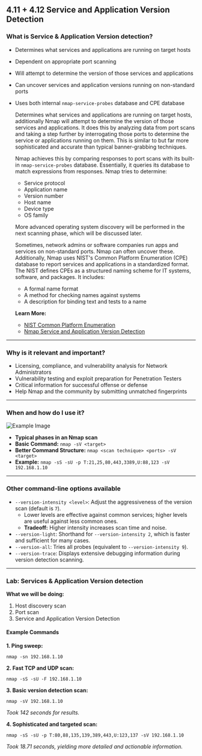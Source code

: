 ## 4.11 + 4.12 Service and Application Version Detection

### What is Service & Application Version detection?
- Determines what services and applications are running on target hosts
- Dependent on appropriate port scanning
- Will attempt to determine the version of those services and applications
- Can uncover services and application versions running on non-standard ports
- Uses both internal `nmap-service-probes` database and CPE database

  Determines what services and applications are running on target hosts, additionally Nmap will attempt to determine the version of those services and applications. It does this by analyzing data from port scans and taking a step further by interrogating those ports to determine the service or applications running on them. This is similar to but far more sophisticated and accurate than typical banner-grabbing techniques. 

  Nmap achieves this by comparing responses to port scans with its built-in `nmap-service-probes` database. Essentially, it queries its database to match expressions from responses. Nmap tries to determine:
  - Service protocol
  - Application name
  - Version number
  - Host name
  - Device type
  - OS family

  More advanced operating system discovery will be performed in the next scanning phase, which will be discussed later.

  Sometimes, network admins or software companies run apps and services on non-standard ports. Nmap can often uncover these. Additionally, Nmap uses NIST's Common Platform Enumeration (CPE) database to report services and applications in a standardized format. The NIST defines CPEs as a structured naming scheme for IT systems, software, and packages. It includes:
  - A formal name format
  - A method for checking names against systems
  - A description for binding text and tests to a name

  **Learn More:**
  - [NIST Common Platform Enumeration](https://nvd.nist.gov/products/cpe)
  - [Nmap Service and Application Version Detection](https://nmap.org/book/vscan.html)

---

### Why is it relevant and important?
- Licensing, compliance, and vulnerability analysis for Network Administrators
- Vulnerability testing and exploit preparation for Penetration Testers
- Critical information for successful offense or defense
- Help Nmap and the community by submitting unmatched fingerprints

---

### When and how do I use it?

![Example Image](https://github.com/user-attachments/assets/4e26df68-5266-4d67-b070-6f97868da0e1)

- **Typical phases in an Nmap scan**
- **Basic Command:** `nmap -sV <target>`
- **Better Command Structure:** `nmap <scan technique> <ports> -sV <target>`
- **Example:** `nmap -sS -sU -p T:21,25,80,443,3389,U:88,123 -sV 192.168.1.10`

---

### Other command-line options available
- `--version-intensity <level>`: Adjust the aggressiveness of the version scan (default is `7`).
  - Lower levels are effective against common services; higher levels are useful against less common ones.
  - **Tradeoff:** Higher intensity increases scan time and noise.
- `--version-light`: Shorthand for `--version-intensity 2`, which is faster and sufficient for many cases.
- `--version-all`: Tries all probes (equivalent to `--version-intensity 9`).
- `--version-trace`: Displays extensive debugging information during version detection scanning.

---

### Lab: Services & Application Version detection

**What we will be doing:**
1. Host discovery scan
2. Port scan
3. Service and Application Version Detection

#### Example Commands
**1. Ping sweep:**

`nmap -sn 192.168.1.10`

**2. Fast TCP and UDP scan:**

`nmap -sS -sU -F 192.168.1.10`

**3. Basic version detection scan:**

`nmap -sV 192.168.1.10`

*Took 142 seconds for results.*

**4. Sophisticated and targeted scan:**

`nmap -sS -sU -p T:80,88,135,139,389,443,U:123,137 -sV 192.168.1.10`

*Took 18.71 seconds, yielding more detailed and actionable information.*
